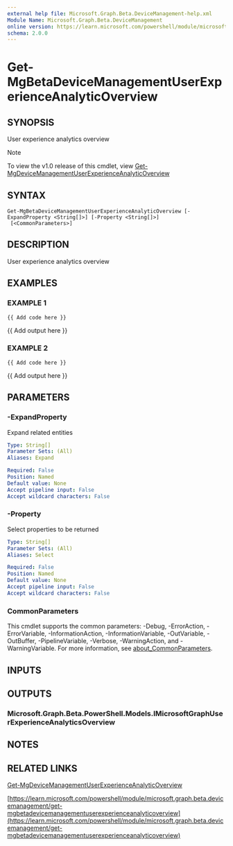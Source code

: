 ```yaml
---
external help file: Microsoft.Graph.Beta.DeviceManagement-help.xml
Module Name: Microsoft.Graph.Beta.DeviceManagement
online version: https://learn.microsoft.com/powershell/module/microsoft.graph.beta.devicemanagement/get-mgbetadevicemanagementuserexperienceanalyticoverview
schema: 2.0.0
---
```


# Get-MgBetaDeviceManagementUserExperienceAnalyticOverview

## SYNOPSIS
User experience analytics overview

> [!NOTE]
> To view the v1.0 release of this cmdlet, view [Get-MgDeviceManagementUserExperienceAnalyticOverview](/powershell/module/Microsoft.Graph.DeviceManagement/Get-MgDeviceManagementUserExperienceAnalyticOverview?view=graph-powershell-1.0)

## SYNTAX

```
Get-MgBetaDeviceManagementUserExperienceAnalyticOverview [-ExpandProperty <String[]>] [-Property <String[]>]
 [<CommonParameters>]
```

## DESCRIPTION
User experience analytics overview

## EXAMPLES

### EXAMPLE 1
```
{{ Add code here }}
```

{{ Add output here }}

### EXAMPLE 2
```
{{ Add code here }}
```

{{ Add output here }}

## PARAMETERS

### -ExpandProperty
Expand related entities

```yaml
Type: String[]
Parameter Sets: (All)
Aliases: Expand

Required: False
Position: Named
Default value: None
Accept pipeline input: False
Accept wildcard characters: False
```

### -Property
Select properties to be returned

```yaml
Type: String[]
Parameter Sets: (All)
Aliases: Select

Required: False
Position: Named
Default value: None
Accept pipeline input: False
Accept wildcard characters: False
```

### CommonParameters
This cmdlet supports the common parameters: -Debug, -ErrorAction, -ErrorVariable, -InformationAction, -InformationVariable, -OutVariable, -OutBuffer, -PipelineVariable, -Verbose, -WarningAction, and -WarningVariable. For more information, see [about_CommonParameters](http://go.microsoft.com/fwlink/?LinkID=113216).

## INPUTS

## OUTPUTS

### Microsoft.Graph.Beta.PowerShell.Models.IMicrosoftGraphUserExperienceAnalyticsOverview
## NOTES

## RELATED LINKS
[Get-MgDeviceManagementUserExperienceAnalyticOverview](/powershell/module/Microsoft.Graph.DeviceManagement/Get-MgDeviceManagementUserExperienceAnalyticOverview?view=graph-powershell-1.0)

[https://learn.microsoft.com/powershell/module/microsoft.graph.beta.devicemanagement/get-mgbetadevicemanagementuserexperienceanalyticoverview](https://learn.microsoft.com/powershell/module/microsoft.graph.beta.devicemanagement/get-mgbetadevicemanagementuserexperienceanalyticoverview)

